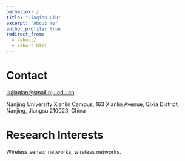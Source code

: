 ```yaml
---
permalink: /
title: "Jiaqian Liu"
excerpt: "About me"
author_profile: true
redirect_from: 
  - /about/
  - /about.html
---
```





Contact
======
liujiaqian@smail.nju.edu.cn

Nanjing University Xianlin Campus,
163 Xianlin Avenue, Qixia District,
Nanjing, Jiangsu 210023, China

Research Interests
======
Wireless sensor networks, wireless networks.


